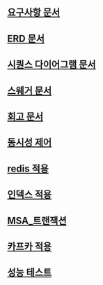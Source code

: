 ## [요구사항 문서](docs/requirement.md)

## [ERD 문서](docs/ERD.md)

## [시퀀스 다이어그램 문서](docs/sequence_diagram.md)

## [스웨거 문서](docs/swagger.md)

## [회고 문서](docs/retrospect.md)

## [동시성 제어](docs/lock.md)

## [redis 적용](docs/redis.md)

## [인덱스 적용](docs/index.md)

## [MSA_트랜잭션](docs/msa_transaction.md)

## [카프카 적용](docs/kafka.md)

## [성능 테스트](docs/performance_test.md)